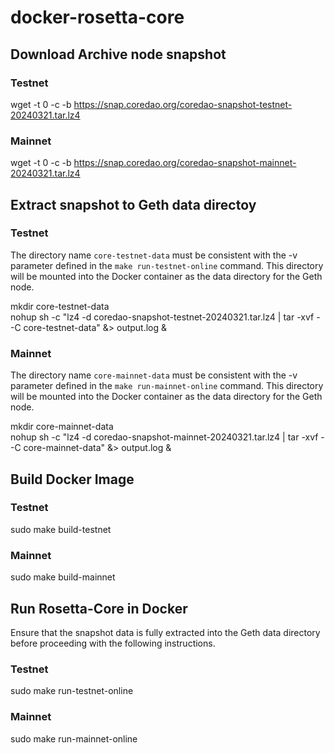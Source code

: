 # docker-rosetta-core
## Download Archive node snapshot
### Testnet
wget -t 0 -c -b https://snap.coredao.org/coredao-snapshot-testnet-20240321.tar.lz4

### Mainnet
wget -t 0 -c -b https://snap.coredao.org/coredao-snapshot-mainnet-20240321.tar.lz4

## Extract snapshot to Geth data directoy
### Testnet
The directory name `core-testnet-data` must be consistent with the -v parameter defined in the `make run-testnet-online` command.
This directory will be mounted into the Docker container as the data directory for the Geth node.

mkdir core-testnet-data<br>
nohup sh -c "lz4 -d coredao-snapshot-testnet-20240321.tar.lz4 | tar -xvf - -C core-testnet-data" &> output.log &

### Mainnet
The directory name `core-mainnet-data` must be consistent with the -v parameter defined in the `make run-mainnet-online` command.
This directory will be mounted into the Docker container as the data directory for the Geth node.

mkdir core-mainnet-data<br>
nohup sh -c "lz4 -d coredao-snapshot-mainnet-20240321.tar.lz4 | tar -xvf - -C core-mainnet-data" &> output.log &

## Build Docker Image
### Testnet
sudo make build-testnet

### Mainnet
sudo make build-mainnet

## Run Rosetta-Core in Docker
Ensure that the snapshot data is fully extracted into the Geth data directory before proceeding with the following instructions.

### Testnet
sudo make run-testnet-online

### Mainnet
sudo make run-mainnet-online
